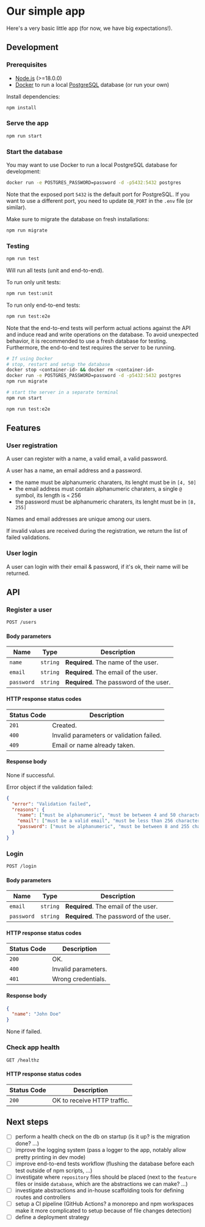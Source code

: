 # Our simple app

Here's a very basic little app (for now, we have big expectations!).

## Development

### Prerequisites

- [Node.js](https://nodejs.org/en/) (>=18.0.0)
- [Docker](https://www.docker.com/) to run a local [PostgreSQL](https://www.postgresql.org/) database (or run your own)

Install dependencies:

```bash
npm install
```

### Serve the app

```bash
npm run start
```

### Start the database

You may want to use Docker to run a local PostgreSQL database for development:

```bash
docker run -e POSTGRES_PASSWORD=password -d -p5432:5432 postgres
```

Note that the exposed port `5432` is the default port for PostgreSQL. If you want to use a different port, you need to update `DB_PORT` in the `.env` file (or similar).

Make sure to migrate the database on fresh installations:

```bash
npm run migrate
```

### Testing

```bash
npm run test
```

Will run all tests (unit and end-to-end).

To run only unit tests:

```bash
npm run test:unit
```

To run only end-to-end tests:

```bash
npm run test:e2e
```

Note that the end-to-end tests will perform actual actions against the API and induce read and write operations on the database. To avoid unexpected behavior, it is recommended to use a fresh database for testing. Furthermore, the end-to-end test requires the server to be running.

```bash
# If using Docker
# stop, restart and setup the database
docker stop <container-id> && docker rm <container-id>
docker run -e POSTGRES_PASSWORD=password -d -p5432:5432 postgres
npm run migrate

# start the server in a separate terminal
npm run start

npm run test:e2e
```

## Features

### User registration

A user can register with a name, a valid email, a valid password.

A user has a name, an email address and a password.

- the name must be alphanumeric charaters, its lenght must be in `[4, 50]`
- the email address must contain alphanumeric charaters, a single `@` symbol, its length is `<` 256
- the password must be alphanumeric charaters, its lenght must be in `[8, 255]`

Names and email addresses are unique among our users.

If invalid values are received during the registration, we return the list of failed validations.

### User login

A user can login with their email & password, if it's ok, their name will be returned.

## API

### Register a user

```bash
POST /users
```

#### Body parameters

| Name       | Type     | Description                             |
| ---------- | -------- | --------------------------------------- |
| `name`     | `string` | **Required**. The name of the user.     |
| `email`    | `string` | **Required**. The email of the user.    |
| `password` | `string` | **Required**. The password of the user. |

#### HTTP response status codes

| Status Code | Description                              |
| ----------- | ---------------------------------------- |
| `201`       | Created.                                 |
| `400`       | Invalid parameters or validation failed. |
| `409`       | Email or name already taken.             |

#### Response body

None if successful.

Error object if the validation failed:

```json
{
  "error": "Validation failed",
  "reasons": {
    "name": ["must be alphanumeric", "must be between 4 and 50 characters"],
    "email": ["must be a valid email", "must be less than 256 characters"],
    "password": ["must be alphanumeric", "must be between 8 and 255 characters"]
  }
}
```

### Login

```bash
POST /login
```

#### Body parameters

| Name       | Type     | Description                             |
| ---------- | -------- | --------------------------------------- |
| `email`    | `string` | **Required**. The email of the user.    |
| `password` | `string` | **Required**. The password of the user. |

#### HTTP response status codes

| Status Code | Description         |
| ----------- | ------------------- |
| `200`       | OK.                 |
| `400`       | Invalid parameters. |
| `401`       | Wrong credentials.  |

#### Response body

```json
{
  "name": "John Doe"
}
```

None if failed.

### Check app health

```bash
GET /healthz
```

#### HTTP response status codes

| Status Code | Description                 |
| ----------- | --------------------------- |
| `200`       | OK to receive HTTP traffic. |

## Next steps

- [ ] perform a health check on the db on startup (is it up? is the migration done? ...)
- [ ] improve the logging system (pass a logger to the app, notably allow pretty printing in dev mode)
- [ ] improve end-to-end tests workflow (flushing the database before each test outside of npm scripts, ...)
- [ ] investigate where `repository` files should be placed (next to the `feature` files or inside `database`, which are the abstractions we can make? ...)
- [ ] investigate abstractions and in-house scaffolding tools for defining routes and controllers
- [ ] setup a CI pipeline (GitHub Actions? a monorepo and npm workspaces make it more complicated to setup because of file changes detection)
- [ ] define a deployment strategy
